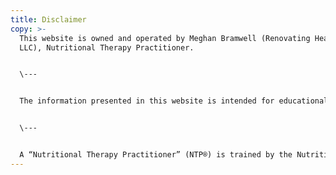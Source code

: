 ```yaml
---
title: Disclaimer
copy: >-
  This website is owned and operated by Meghan Bramwell (Renovating Health,
  LLC), Nutritional Therapy Practitioner.


  \---


  The information presented in this website is intended for educational purposes only, and it hasn't been evaluated by the Food and Drug Administration. This information isn't intended to diagnose, treat, cure or prevent any condition or disease, nor is it medical advice. The information on this website does not replace the advice of a physician. One should always consult a qualified medical professional before engaging in any dietary and/or lifestyle change. It is the responsibility of the individual to consult with their physician prior to making any dietary or supplemental changes.


  \---


  A “Nutritional Therapy Practitioner” (NTP®) is trained by the Nutritional Therapy Association, Inc.® which grants a certificate of completion to students who have successfully met course requirements, including written and practical examinations. Note that a Nutritional Therapy Practitioner does not diagnose or treat disease, but instead makes nutritional recommendations for balancing the body and promoting optimal wellness. Nutritional Therapy Practitioners are approved by the Nutritional Therapy Association as a certifying organization, but are not licensed or certified by any state. Please check with your state for specific information on licensing requirements.
---
```

